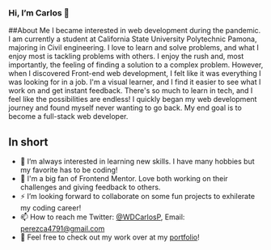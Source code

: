 ### Hi, I’m Carlos 👋

##About Me
I became interested in web development during the pandemic. I am currently a student at California State University Polytechnic Pamona, majoring in Civil engineering. I love to learn and solve problems, and what I enjoy most is tackling problems with others. I enjoy the rush and, most importantly, the feeling of finding a solution to a complex problem. However, when I discovered Front-end web development, I felt like it was everything I was looking for in a job. I'm a visual learner, and I find it easier to see what I work on and get instant feedback. There's so much to learn in tech, and I feel like the possibilities are endless! I quickly began my web development journey and found myself never wanting to go back. My end goal is to become a full-stack web developer.


## In short

- 👀 I’m always interested in learning new skills. I have many hobbies but my favorite has to be coding!
- 🌱 I'm a big fan of Frontend Mentor. Love both working on their challenges and giving feedback to others.
- ⚡ I’m looking forward to collaborate on some fun projects to exhilerate my coding career!
- 📫 How to reach me Twitter: [@WDCarlosP](https://twitter.com/WDCarlosP), Email: perezca4791@gmail.com
- 🙂 Feel free to check out my work over at my [portfolio](https://carlospwd.netlify.app/)!
